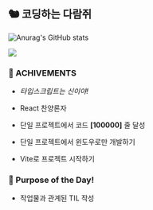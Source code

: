 ## 🐿️ 코딩하는 다람쥐
![Anurag's GitHub stats](https://github-readme-stats.vercel.app/api?username=citysquirrel&show_icons=true&theme=github_dark_dimmed)

<!-- <a href="https://citysquirrel.github.io" target="_blank"><img src="https://img.shields.io/badge/Go to Github.io-5f9cec?style=for-the-badge&logo=github&logoColor=fff"/></a>
<a href="https://citysquirrel.github.io/blog" target="_blank"><img src="https://img.shields.io/badge/Blog-24292f?style=for-the-badge&logo=github&logoColor=fff"/></a> -->
<a href="mailto:tok1324@naver.com"><img src="https://img.shields.io/badge/mail-03C75A?style=for-the-badge&logo=naver&logoColor=111"/></a>

### 👑 ACHIVEMENTS

- *타입스크립트는 신이야!*

- React 찬양론자

- 단일 프로젝트에서 코드 **\[100000\]** 줄 달성

- 단일 프로젝트에서 윈도우로만 개발하기

- Vite로 프로젝트 시작하기

### 🥅 Purpose of the Day!

* 작업물과 관계된 TIL 작성

